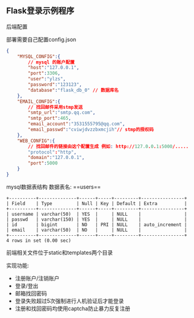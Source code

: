 ## Flask登录示例程序



后端配置

部署需要自己配置config.json

```json
{
    "MYSQL_CONFIG":{
        // mysql 的账户配置
        "host":"127.0.0.1",
        "port":3306,
        "user":"ylzs",
        "password":"123123",
        "database":"flask_db_0" // 数据库名
    },
    "EMAIL_CONFIG":{
        // 找回邮件采用stmp发送
        "smtp_url":"smtp.qq.com",
        "smtp_port":465,
        "email_account":"3531555795@qq.com",
        "email_passwd":"cviwjdvzzbxmcjih"// stmp的授权码
    },
    "WEB_CONFIG":{
        // 找回邮件的链接由这个配置生成 例如: http://127.0.0.1:5000/.....
        "protocol":"http",
        "domain":"127.0.0.1",
        "port":5000
    }
}
```



mysql数据表结构 数据表名: ==users==

```shell
+----------+--------------+------+-----+---------+----------------+
| Field    | Type         | Null | Key | Default | Extra          |
+----------+--------------+------+-----+---------+----------------+
| username | varchar(50)  | YES  |     | NULL    |                |
| passwd   | varchar(150) | YES  |     | NULL    |                |
| id       | bigint       | NO   | PRI | NULL    | auto_increment |
| email    | varchar(50)  | NO   |     | NULL    |                |
+----------+--------------+------+-----+---------+----------------+
4 rows in set (0.00 sec)
```



前端相关文件位于static和templates两个目录



实现功能:

- 注册账户/注销账户
- 登录/登出
- 邮箱找回密码
- 登录失败超过5次强制进行人机验证后才能登录
- 注册和找回密码均使用captcha防止暴力反复注册


